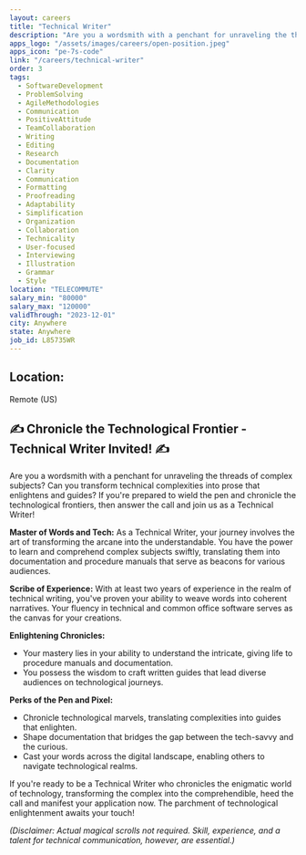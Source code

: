 ```yaml
---
layout: careers
title: "Technical Writer"
description: "Are you a wordsmith with a penchant for unraveling the threads of complex subjects? Can you transform technical complexities into prose that enlightens and guides? If you're prepared to wield the pen and chronicle the technological frontiers, then answer the call and join us as a Technical Writer!"
apps_logo: "/assets/images/careers/open-position.jpeg"
apps_icon: "pe-7s-code"
link: "/careers/technical-writer"
order: 3
tags:
  - SoftwareDevelopment
  - ProblemSolving
  - AgileMethodologies
  - Communication
  - PositiveAttitude
  - TeamCollaboration
  - Writing
  - Editing
  - Research
  - Documentation
  - Clarity
  - Communication
  - Formatting
  - Proofreading
  - Adaptability
  - Simplification
  - Organization
  - Collaboration
  - Technicality
  - User-focused
  - Interviewing
  - Illustration
  - Grammar
  - Style
location: "TELECOMMUTE"
salary_min: "80000"
salary_max: "120000"
validThrough: "2023-12-01"
city: Anywhere
state: Anywhere
job_id: L85735WR
---
```


## Location:

Remote (US)

## ✍️ Chronicle the Technological Frontier - Technical Writer Invited! ✍️

Are you a wordsmith with a penchant for unraveling the threads of complex subjects? Can you transform technical complexities into prose that enlightens and guides? If you're prepared to wield the pen and chronicle the technological frontiers, then answer the call and join us as a Technical Writer!

**Master of Words and Tech:**
As a Technical Writer, your journey involves the art of transforming the arcane into the understandable. You have the power to learn and comprehend complex subjects swiftly, translating them into documentation and procedure manuals that serve as beacons for various audiences.

**Scribe of Experience:**
With at least two years of experience in the realm of technical writing, you've proven your ability to weave words into coherent narratives. Your fluency in technical and common office software serves as the canvas for your creations.

**Enlightening Chronicles:**
- Your mastery lies in your ability to understand the intricate, giving life to procedure manuals and documentation.
- You possess the wisdom to craft written guides that lead diverse audiences on technological journeys.

**Perks of the Pen and Pixel:**
- Chronicle technological marvels, translating complexities into guides that enlighten.
- Shape documentation that bridges the gap between the tech-savvy and the curious.
- Cast your words across the digital landscape, enabling others to navigate technological realms.

If you're ready to be a Technical Writer who chronicles the enigmatic world of technology, transforming the complex into the comprehendible, heed the call and manifest your application now. The parchment of technological enlightenment awaits your touch!

*(Disclaimer: Actual magical scrolls not required. Skill, experience, and a talent for technical communication, however, are essential.)*